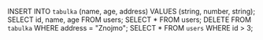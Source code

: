 INSERT INTO `tabulka` (name, age, address) VALUES (string, number, string);
SELECT id, name, age FROM users;
SELECT * FROM users;
DELETE FROM `tabulka` WHERE address = "Znojmo";
SELECT * FROM `users` WHERE id > 3;